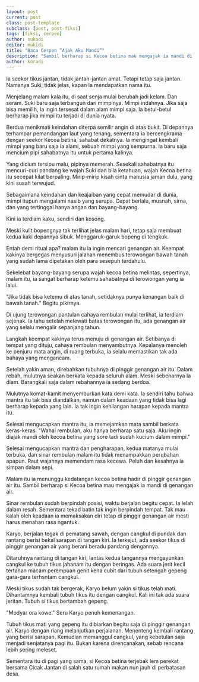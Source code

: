```yaml
---
layout: post
current: post
class: post-template
subclass: [post, post-fiksi]
tags: [fiksi, cerpen]
author: sukadi
editor: mukidi
title: "Baca Cerpen “Ajak Aku Mandi”"
description: "Sambil berharap si Kecoa betina mau mengajak ia mandi di genangan air."
author: koradi
---
```

Ia seekor tikus jantan, tidak jantan-jantan amat. Tetapi tetap saja jantan. Namanya Suki, tidak jelas, kapan Ia mendapatkan nama itu.

Menjelang malam kala itu, di saat senja mulai berubah jadi kelam. Dan seram. Suki baru saja terbangun dari mimpinya. Mimpi indahnya. Jika saja bisa memilih, Ia ingin tersesat dalam alam mimpi saja. Ia betul-betul berharap jika mimpi itu terjadi di dunia nyata.

Berdua menikmati keindahan diterpa semilir angin di atas bukit.  Di depannya terhampar pemandangan laut yang tenang, sementara ia bercengkrama dengan seekor Kecoa betina, sahabat dekatnya. Ia mengingat kembali mimpi yang baru saja ia alami, sebuah mimpi yang sempurna. Ia baru saja mencium pipi sahabatnya itu untuk pertama kalinya.

Yang dicium tersipu malu, pipinya memerah. Sesekali sahabatnya itu mencuri-curi pandang ke wajah Suki dan bila ketahuan, wajah Kecoa betina itu secepat kilat berpaling. Mirip-mirip kisah cinta manusia jaman dulu, yang kini susah terwujud.

Sebagaimana keindahan dan keajaiban yang cepat memudar di dunia, mimpi itupun mengalami nasib yang serupa. Cepat berlalu, musnah, sirna, dan yang tertinggal hanya angan dan bayang-bayang.

Kini ia terdiam kaku, sendiri dan kosong.

Meski kulit bopengnya tak terlihat jelas malam hari, tetap saja membuat kedua kaki depannya sibuk. Menggaruk-garuk bopeng di tengkuk.

Entah demi ritual apa? malam itu ia ingin mencari genangan air. Keempat kakinya bergegas menyusuri jalanan menembus terowongan bawah tanah yang sudah lama dipetakan oleh para sesepuh terdahulu.

Sekelebat bayang-bayang serupa wajah kecoa betina melintas, sepertinya, malam itu, ia sangat berharap ketemu sahabatnya di terowongan yang ia lalui.

"Jika tidak bisa ketemu di atas tanah, setidaknya punya kenangan baik di bawah tanah." Begitu pikirnya.

Di ujung terowongan pantulan cahaya  rembulan mulai terlihat, ia terdiam sejenak. Ia tahu setelah melewati batas terowongan itu, ada genangan air yang selalu mengalir sepanjang tahun.

Langkah keempat kakinya terus menuju di genangan air. Setibanya di tempat yang dituju, cahaya rembulan menyambutnya. Kepalanya menoleh ke penjuru mata angin, di ruang terbuka, ia selalu memastikan tak ada bahaya yang mengancam.

Setelah yakin aman, direbahkan tubuhnya di pinggir genangan air itu. Dalam rebah, mulutnya seakan berkata kepada seluruh alam. Meski sebenarnya Ia diam. Barangkali saja dalam rebahannya ia sedang berdoa.

Mulutnya komat-kamit menyemburkan kata demi kata. Ia sendiri tahu bahwa mantra itu tak bisa diandalkan, namun dalam keadaan yang tidak bisa lagi berharap kepada yang lain. Ia tak ingin kehilangan harapan kepada mantra itu.

Selesai mengucapkan mantra itu, ia memejamkan mata sambil berkata keras-keras. "Wahai rembulan, aku hanya berharap satu saja. Aku ingin diajak mandi oleh kecoa betina yang sore tadi sudah kucium dalam mimpi." 

Selesai mengucapkan mantra dan pengharapan, kedua matanya mulai terbuka, dan sinar rembulan malam itu tidak menampakkan perubahan apapun. Raut wajahnya memendam rasa kecewa. Peluh dan kesahnya ia simpan dalam sepi.

Malam itu ia menunggu kedatangan kecoa betina hadir di pinggir genangan air itu. Sambil berharap si Kecoa betina mau mengajak ia mandi di genangan air.

Sinar rembulan sudah berpindah posisi, waktu berjalan begitu cepat. Ia lelah dalam resah. Sementara tekad batin tak ingin berpindah tempat. Tak mau kalah oleh keadaan ia memaksakan diri tetap di pinggir genangan air mesti harus menahan rasa ngantuk.

Karyo, berjalan tegak di pematang sawah, dengan cangkul di pundak dan rantang berisi bekal sarapan di tangan kiri. Ia terkejut, ada seekor tikus di pinggir genangan air yang berani beradu pandang dengannya.

Ditaruhnya rantang di tangan kiri, lantas kedua tangannya mengayunkan cangkul ke tubuh tikus jahanam itu dengan beringas. Ada suara jerit kecil tertahan macam perempuan genit kena cubit dari tubuh setengah gepeng gara-gara terhsntam cangkul.

Meski tikus sudah tak bergerak, Karyo belum yakin si tikus telah mati. Dihantamnya kembali tubuh tikus itu dengan cangkul. Kali ini tak ada suara jeritan. Tubuh si tikus bertambah gepeng.

"Modyar ora kowe." Seru Karyo penuh kemenangan.

Tubuh tikus mati yang gepeng itu dibiarkan begitu saja di pinggir genangan air. Karyo dengan riang melanjutkan perjalanan. Menenteng kembali rantang yang berisi sarapan. Kemudian memanggul cangkul, yang kebetulan saja menjadi senjatanya pagi itu. Bukan karena direncanakan, sebab rencana lebih sering meleset.

Sementara itu di pagi yang sama, si Kecoa betina terjebak lem perekat bersama Cicak Jantan di salah satu rumah makan nun jauh di perbatasan desa.